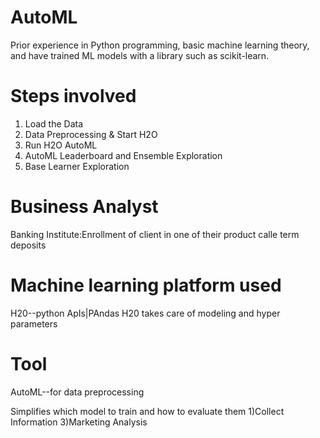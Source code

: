 # AutoML

Prior experience in Python programming, basic machine learning theory, and have trained ML models with a library such as scikit-learn.

# Steps involved 
01. Load the Data
02. Data Preprocessing & Start H2O
03. Run H2O AutoML
04. AutoML Leaderboard and Ensemble Exploration
05. Base Learner Exploration

# Business Analyst
Banking Institute:Enrollment of client in one of their product calle term deposits 

# Machine learning platform used
H20--python ApIs|PAndas
H20 takes care of modeling and hyper parameters   

# Tool 
AutoML--for data preprocessing

Simplifies which model to train and how to evaluate them 
1)Collect Information
3)Marketing Analysis
